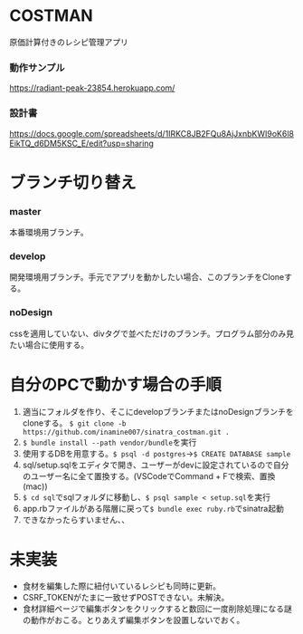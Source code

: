 # COSTMAN
原価計算付きのレシピ管理アプリ
### 動作サンプル
https://radiant-peak-23854.herokuapp.com/
### 設計書
https://docs.google.com/spreadsheets/d/1IRKC8JB2FQu8AjJxnbKWI9oK6l8EikTQ_d6DM5KSC_E/edit?usp=sharing

# ブランチ切り替え
### master
本番環境用ブランチ。
### develop
開発環境用ブランチ。手元でアプリを動かしたい場合、このブランチをCloneする。
### noDesign
cssを適用していない、divタグで並べただけのブランチ。プログラム部分のみ見たい場合に使用する。

# 自分のPCで動かす場合の手順
1. 適当にフォルダを作り、そこにdevelopブランチまたはnoDesignブランチをcloneする。 `$ git clone -b https://github.com/inamine007/sinatra_costman.git .`
2. `$ bundle install --path vendor/bundle`を実行
3. 使用するDBを用意する。`$ psql -d postgres`→`$ CREATE DATABASE sample`
4. sql/setup.sqlをエディタで開き、ユーザーがdevに設定されているので自分のユーザー名に全て置換する。(VSCodeでCommand + Fで検索、置換(mac))
5. `$ cd sql`でsqlフォルダに移動し、`$ psql sample < setup.sql`を実行
6. app.rbファイルがある階層に戻って`$ bundle exec ruby.rb`でsinatra起動
7. できなかったらすいません、、

# 未実装
- 食材を編集した際に紐付いているレシピも同時に更新。
- CSRF_TOKENがたまに一致せずPOSTできない。未解決。
- 食材詳細ページで編集ボタンをクリックすると数回に一度削除処理になる謎の動作がおこる。とりあえず編集ボタンを設置しないでおく。
